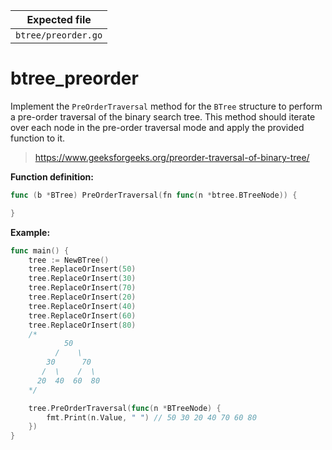 | Expected file       |
| ------------------- |
| `btree/preorder.go` |

# btree_preorder

Implement the `PreOrderTraversal` method for the `BTree` structure to perform a pre-order traversal of the binary search tree. This method should iterate over each node in the pre-order traversal mode and apply the provided function to it.

> https://www.geeksforgeeks.org/preorder-traversal-of-binary-tree/

**Function definition:**

```go
func (b *BTree) PreOrderTraversal(fn func(n *btree.BTreeNode)) {

}

```

**Example:**

```go
func main() {
    tree := NewBTree()
    tree.ReplaceOrInsert(50)
    tree.ReplaceOrInsert(30)
    tree.ReplaceOrInsert(70)
    tree.ReplaceOrInsert(20)
    tree.ReplaceOrInsert(40)
    tree.ReplaceOrInsert(60)
    tree.ReplaceOrInsert(80)
    /*
            50
          /    \
        30      70
       /  \    /  \
      20  40  60  80
    */

    tree.PreOrderTraversal(func(n *BTreeNode) {
        fmt.Print(n.Value, " ") // 50 30 20 40 70 60 80
    })
}

```
